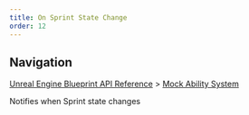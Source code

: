 ```yaml
---
title: On Sprint State Change
order: 12
---
```

## Navigation

[Unreal Engine Blueprint API Reference](https://dev.epicgames.com/documentation/en-us/unreal-engine/BlueprintAPI) > [Mock Ability System](https://dev.epicgames.com/documentation/en-us/unreal-engine/BlueprintAPI/MockAbilitySystem)

Notifies when Sprint state changes
